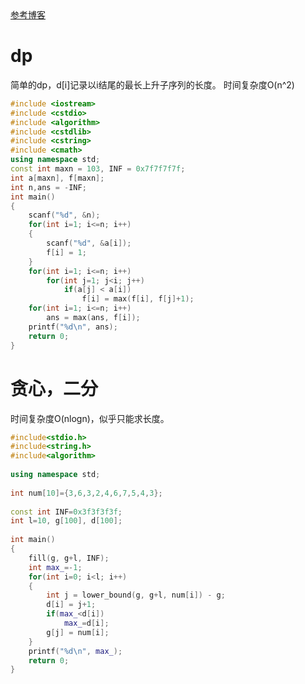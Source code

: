 <a href="https://blog.csdn.net/lxt_Lucia/article/details/81206439" target="_blank">
参考博客
</a>

# dp
简单的dp，d[i]记录以i结尾的最长上升子序列的长度。
时间复杂度O(n^2)
```cpp
#include <iostream>
#include <cstdio>
#include <algorithm>
#include <cstdlib>
#include <cstring>
#include <cmath>
using namespace std;
const int maxn = 103, INF = 0x7f7f7f7f;
int a[maxn], f[maxn];
int n,ans = -INF;
int main()
{
    scanf("%d", &n);
    for(int i=1; i<=n; i++) 
    {
        scanf("%d", &a[i]);
        f[i] = 1;
    }
    for(int i=1; i<=n; i++)
        for(int j=1; j<i; j++)
            if(a[j] < a[i])
                f[i] = max(f[i], f[j]+1);
    for(int i=1; i<=n; i++) 
        ans = max(ans, f[i]);
    printf("%d\n", ans);
    return 0;
}
```
# 贪心，二分
时间复杂度O(nlogn)，似乎只能求长度。
```cpp
#include<stdio.h>  
#include<string.h>  
#include<algorithm>  
  
using namespace std;  
  
int num[10]={3,6,3,2,4,6,7,5,4,3};  
  
const int INF=0x3f3f3f3f;  
int l=10, g[100], d[100];  
 
int main()  
{  
    fill(g, g+l, INF);  
    int max_=-1;  
    for(int i=0; i<l; i++)  
    {  
        int j = lower_bound(g, g+l, num[i]) - g;  
        d[i] = j+1;  
        if(max_<d[i])  
            max_=d[i];  
        g[j] = num[i];  
    }  
    printf("%d\n", max_);  
    return 0;  
}  
  
```